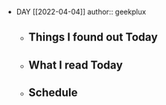 - DAY [[2022-04-04]]
  author:: geekplux
	- ## Things I found out Today
	- ## What I read Today
	- ## Schedule